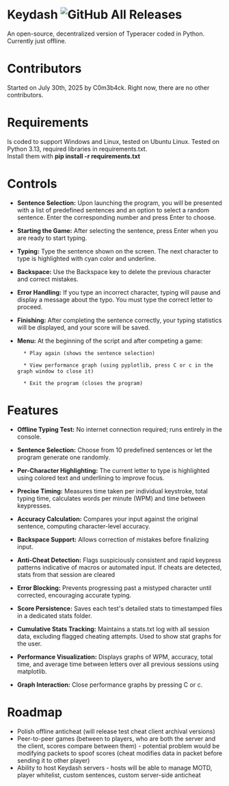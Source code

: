 # Keydash ![GitHub All Releases](https://img.shields.io/github/downloads/C0m3b4ck/Keydash/total)
An open-source, decentralized version of Typeracer coded in Python. Currently just offline.
# Contributors
Started on July 30th, 2025 by C0m3b4ck. Right now, there are no other contributors.
# Requirements
Is coded to support Windows and Linux, tested on Ubuntu Linux.
Tested on Python 3.13, required libraries in requirements.txt. 
<br>Install them with **pip install -r requirements.txt**
# Controls
* **Sentence Selection:**
    Upon launching the program, you will be presented with a list of predefined sentences and an option to select a random sentence.      Enter the corresponding number and press Enter to choose.

* **Starting the Game:**
    After selecting the sentence, press Enter when you are ready to start typing.

* **Typing:**
    Type the sentence shown on the screen. The next character to type is highlighted with cyan color and underline.

* **Backspace:**
    Use the Backspace key to delete the previous character and correct mistakes.

* **Error Handling:**
    If you type an incorrect character, typing will pause and display a message about the typo. You must type the correct letter to proceed.

* **Finishing:**
    After completing the sentence correctly, your typing statistics will be displayed, and your score will be saved.

* **Menu:**
At the beginning of the script and after competing a game:

        * Play again (shows the sentence selection)

        * View performance graph (using pyplotlib, press C or c in the graph window to close it)

        * Exit the program (closes the program)

# Features

* **Offline Typing Test:**
    No internet connection required; runs entirely in the console.

* **Sentence Selection:**
    Choose from 10 predefined sentences or let the program generate one randomly.

* **Per-Character Highlighting:**
    The current letter to type is highlighted using colored text and underlining to improve focus.

* **Precise Timing:**
    Measures time taken per individual keystroke, total typing time, calculates words per minute (WPM) and time between keypresses.

* **Accuracy Calculation:**
    Compares your input against the original sentence, computing character-level accuracy.

* **Backspace Support:**
    Allows correction of mistakes before finalizing input.

* **Anti-Cheat Detection:**
    Flags suspiciously consistent and rapid keypress patterns indicative of macros or automated input. If cheats are detected, stats from that session are cleared

* **Error Blocking:**
    Prevents progressing past a mistyped character until corrected, encouraging accurate typing.

* **Score Persistence:**
    Saves each test's detailed stats to timestamped files in a dedicated stats folder.

* **Cumulative Stats Tracking:**
    Maintains a stats.txt log with all session data, excluding flagged cheating attempts. Used to show stat graphs for the user.

* **Performance Visualization:**
    Displays graphs of WPM, accuracy, total time, and average time between letters over all previous sessions using matplotlib.

* **Graph Interaction:**
    Close performance graphs by pressing C or c.

# Roadmap

* Polish offline anticheat (will release test cheat client archival versions)
* Peer-to-peer games (between to players, who are both the server and the client, scores compare between them) - potential problem would be modifying packets to spoof scores (cheat modifies data in packet before sending it to other player)
* Ability to host Keydash servers - hosts will be able to manage MOTD, player whitelist, custom sentences, custom server-side anticheat



